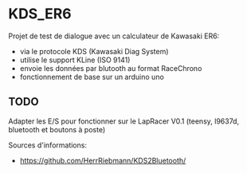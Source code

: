 # KDS_ER6

Projet de test de dialogue avec un calculateur de Kawasaki ER6:

* via le protocole KDS (Kawasaki Diag System)
* utilise le support KLine (ISO 9141)
* envoie les données par blutooth au format RaceChrono
* fonctionnement de base sur un arduino uno

## TODO

Adapter les E/S pour fonctionner sur le LapRacer V0.1 (teensy, l9637d, bluetooth et boutons à poste)

Sources d'informations:
 * https://github.com/HerrRiebmann/KDS2Bluetooth/
